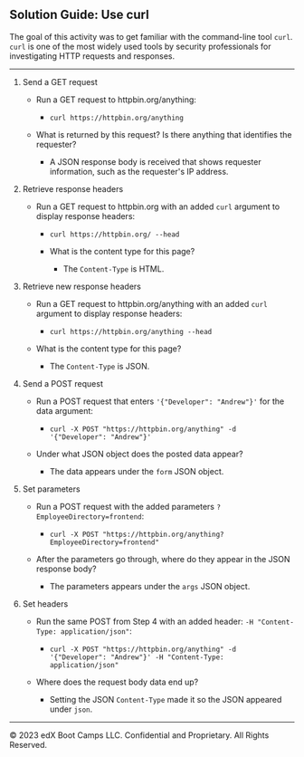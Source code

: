 ## Solution Guide: Use curl

The goal of this activity was to get familiar with the command-line tool `curl`. `curl` is one of the most widely used tools by security professionals for investigating HTTP requests and responses.

---

1. Send a GET request

    - Run a GET request to httpbin.org/anything:
        - `curl https://httpbin.org/anything`

    - What is returned by this request? Is there anything that identifies the requester?
        - A JSON response body is received that shows requester information, such as the requester's IP address.

2. Retrieve response headers

    - Run a GET request to httpbin.org with an added `curl` argument to display response headers:
        - `curl https://httpbin.org/ --head`

      - What is the content type for this page?
        - The `Content-Type` is HTML.

3. Retrieve new response headers

    - Run a GET request to httpbin.org/anything with an added `curl` argument to display response headers: 
        - `curl https://httpbin.org/anything --head`

    - What is the content type for this page?
        - The `Content-Type` is JSON.

4. Send a POST request

    - Run a POST request that enters `'{"Developer": "Andrew"}'` for the data argument:
        - `curl -X POST "https://httpbin.org/anything" -d '{"Developer": "Andrew"}'`

     - Under what JSON object does the posted data appear?
        - The data appears under the `form` JSON object.

5. Set parameters

    - Run a POST request with the added parameters `?EmployeeDirectory=frontend`:
        - `curl -X POST "https://httpbin.org/anything?EmployeeDirectory=frontend"`

    - After the parameters go through, where do they appear in the JSON response body?
        - The parameters appears under the `args` JSON object.

6. Set headers

    - Run the same POST from Step 4 with an added header: `-H "Content-Type: application/json"`:

        - `curl -X POST "https://httpbin.org/anything" -d '{"Developer": "Andrew"}' -H "Content-Type: application/json"`
    - Where does the request body data end up?

        - Setting the JSON `Content-Type` made it so the JSON appeared under `json`.

    



---
&copy; 2023 edX Boot Camps LLC. Confidential and Proprietary. All Rights Reserved.


